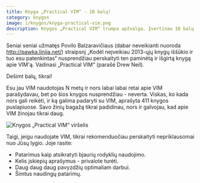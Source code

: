 ```yaml
---
title: Knyga „Practical VIM“ - 10 balų!
category: knygos
image: i/knygos/knyga-practical-vim.png
description: Knygos „Practical VIM“ trumpa apžvalga. Įvertinau 10 balų daugiau nei 400 puslapių knygą. Būtinai perskaitykite jeigu naudojate VIM!
---
```


Seniai seniai užmatęs Povilo Balzaravičiaus (dabar neveikianti nuoroda http://pawka.linija.net/) straipsnį „Kodėl neįveikiau 2013-ųjų knygų iššūkio ir tuo esu patenkintas“ nusprendžiau perskaityti ten paminėtą ir išgirtą knygą apie VIM'ą. Vadinasi „Practical VIM“ (parašė Drew Neil).

Dešimt balų, tikrai!

Esu jau VIM naudotojas N metų ir nors labai labai retai apie VIM parašydavau, bet po šios knygos nusprendžiau - neverta. Viskas, ko kada nors gali reikėti, ir ką galima padaryti su VIM, aprašyta 411 knygos puslapiuose. Savo žinių bagažą tikrai padidinau, nors ir galvojau, kad apie VIM žinojau tikrai daug.

![Knygos „Practical VIM“ viršelis](/i/practical_vim_virselis.gif)

Taigi, jeigu naudojate VIM, tikrai rekomenduočiau perskaityti nepriklausomai nuo Jūsų lygio. Joje rasite:

-   Patarimus kaip atsikratyti bjaurių rodyklių naudojimo.
-   Kelis įskiepių aprašymus - privalote turėti.
-   Daug daug daug pavyzdžių optimaliam darbui.
-   Šimtus naudingų patarimų.
